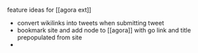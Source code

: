 feature ideas for [[agora ext]]
- convert wikilinks into tweets when submitting tweet
- bookmark site and add node to [[agora]] with go link and title prepopulated from site
- 